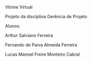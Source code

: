 Vitrine Virtual

Projeto da disciplina Gerência de Projeto

Alunos:

Arthur Salviano Ferreira

Fernando de Paiva Almeida Ferreira 

Lucas Manoel Freire Monteiro Cabral
